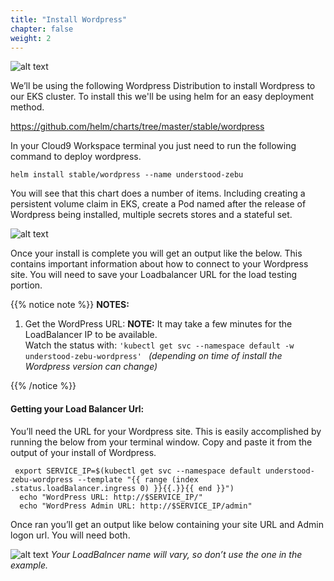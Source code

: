 ```yaml
---
title: "Install Wordpress"
chapter: false
weight: 2
---
```



![alt text](/images/ekscwci/wordpresslogo.png "Wordpress Logo")

We’ll be using the following Wordpress Distribution to install Wordpress to our EKS cluster. To install this we'll be using helm for an easy deployment method. 

https://github.com/helm/charts/tree/master/stable/wordpress 

In your Cloud9 Workspace terminal you just need to run the following command to deploy wordpress. 

```
helm install stable/wordpress --name understood-zebu
```

You will see that this chart does a number of items. Including creating a persistent volume claim in EKS, create a Pod named after the release of Wordpress being installed, multiple secrets stores and a stateful set. 
 

![alt text](/images/ekscwci/helminstalloutput.png "Helm Install Output")
 

Once your install is complete you will get an output like the below. This contains important information about how to connect to your Wordpress site. You will need to save your Loadbalancer URL for the load testing portion. 

{{% notice note %}}
**NOTES:**  
1. Get the WordPress URL:
  **NOTE:** It may take a few minutes for the LoadBalancer IP to be available.  
       Watch the status with: ```'kubectl get svc --namespace default -w understood-zebu-wordpress' ``` *(depending on time of install the Wordpress version can change)*

{{% /notice %}}
#### Getting your Load Balancer Url:

You’ll need the URL for your Wordpress site. This is easily accomplished by running the below from your terminal window. Copy and paste it from the output of your install of Wordpress. 

```
 export SERVICE_IP=$(kubectl get svc --namespace default understood-zebu-wordpress --template "{{ range (index .status.loadBalancer.ingress 0) }}{{.}}{{ end }}")
  echo "WordPress URL: http://$SERVICE_IP/"
  echo "WordPress Admin URL: http://$SERVICE_IP/admin"
```
Once ran you’ll get an output like below containing your site URL and Admin logon url. You will need both. 
 

![alt text](/images/ekscwci/lboutput.png "LB Output")
*Your LoadBalncer name will vary, so don’t use the one in the example.*

 
